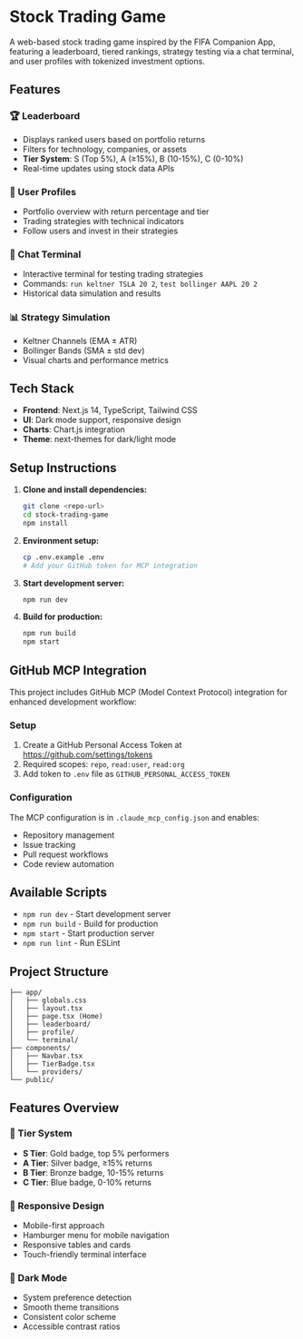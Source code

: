 # Stock Trading Game

A web-based stock trading game inspired by the FIFA Companion App, featuring a leaderboard, tiered rankings, strategy testing via a chat terminal, and user profiles with tokenized investment options.

## Features

### 🏆 Leaderboard
- Displays ranked users based on portfolio returns
- Filters for technology, companies, or assets
- **Tier System**: S (Top 5%), A (≥15%), B (10-15%), C (0-10%)
- Real-time updates using stock data APIs

### 👤 User Profiles
- Portfolio overview with return percentage and tier
- Trading strategies with technical indicators
- Follow users and invest in their strategies

### 💬 Chat Terminal
- Interactive terminal for testing trading strategies
- Commands: `run keltner TSLA 20 2`, `test bollinger AAPL 20 2`
- Historical data simulation and results

### 📊 Strategy Simulation
- Keltner Channels (EMA ± ATR)
- Bollinger Bands (SMA ± std dev)
- Visual charts and performance metrics

## Tech Stack

- **Frontend**: Next.js 14, TypeScript, Tailwind CSS
- **UI**: Dark mode support, responsive design
- **Charts**: Chart.js integration
- **Theme**: next-themes for dark/light mode

## Setup Instructions

1. **Clone and install dependencies:**
   ```bash
   git clone <repo-url>
   cd stock-trading-game
   npm install
   ```

2. **Environment setup:**
   ```bash
   cp .env.example .env
   # Add your GitHub token for MCP integration
   ```

3. **Start development server:**
   ```bash
   npm run dev
   ```

4. **Build for production:**
   ```bash
   npm run build
   npm start
   ```

## GitHub MCP Integration

This project includes GitHub MCP (Model Context Protocol) integration for enhanced development workflow:

### Setup
1. Create a GitHub Personal Access Token at https://github.com/settings/tokens
2. Required scopes: `repo`, `read:user`, `read:org`
3. Add token to `.env` file as `GITHUB_PERSONAL_ACCESS_TOKEN`

### Configuration
The MCP configuration is in `.claude_mcp_config.json` and enables:
- Repository management
- Issue tracking
- Pull request workflows
- Code review automation

## Available Scripts

- `npm run dev` - Start development server
- `npm run build` - Build for production
- `npm start` - Start production server
- `npm run lint` - Run ESLint

## Project Structure

```
├── app/
│   ├── globals.css
│   ├── layout.tsx
│   ├── page.tsx (Home)
│   ├── leaderboard/
│   ├── profile/
│   └── terminal/
├── components/
│   ├── Navbar.tsx
│   ├── TierBadge.tsx
│   └── providers/
└── public/
```

## Features Overview

### 🎯 Tier System
- **S Tier**: Gold badge, top 5% performers
- **A Tier**: Silver badge, ≥15% returns
- **B Tier**: Bronze badge, 10-15% returns
- **C Tier**: Blue badge, 0-10% returns

### 📱 Responsive Design
- Mobile-first approach
- Hamburger menu for mobile navigation
- Responsive tables and cards
- Touch-friendly terminal interface

### 🌙 Dark Mode
- System preference detection
- Smooth theme transitions
- Consistent color scheme
- Accessible contrast ratios